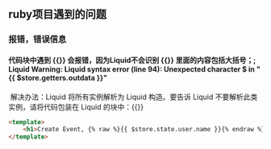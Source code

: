 ## ruby项目遇到的问题

### 报错，错误信息

#### 代码块中遇到 {{}} 会报错，因为Liquid不会识别 {{}} 里面的内容包括大括号；; Liquid Warning: Liquid syntax error (line 94): Unexpected character $ in "{{ $store.getters.outdata }}" 

​	解决办法：Liquid 将所有实例解析为 Liquid 构造。要告诉 Liquid 不要解析此类实例，请将代码包装在 Liquid 的块中：{{}}
```html
<template>
	<h1>Create Event, {% raw %}{{ $store.state.user.name }}{% endraw %}</h1>
</template>
```

